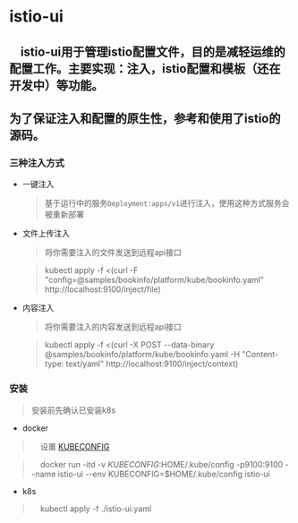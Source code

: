 # istio-ui

## &nbsp;&nbsp;&nbsp;&nbsp;istio-ui用于管理istio配置文件，目的是减轻运维的配置工作。主要实现：注入，istio配置和模板（还在开发中）等功能。
## 为了保证注入和配置的原生性，参考和使用了istio的源码。


### 三种注入方式
* 一键注入
  > 基于运行中的服务```Deployment:apps/v1```进行注入，使用这种方式服务会被重新部署
* 文件上传注入
  > 将你需要注入的文件发送到远程api接口
  
  > kubectl apply -f <(curl -F "config=@samples/bookinfo/platform/kube/bookinfo.yaml" http://localhost:9100/inject/file)
* 内容注入
  > 将你需要注入的内容发送到远程api接口
  
  > kubectl apply -f <(curl -X POST --data-binary @samples/bookinfo/platform/kube/bookinfo.yaml -H "Content-type: text/yaml" http://localhost:9100/inject/context)


### 安装
> 安装前先确认已安装k8s
* docker
> &nbsp;&nbsp;&nbsp;&nbsp;设置 [KUBECONFIG](https://kubernetes.io/docs/tasks/access-application-cluster/configure-access-multiple-clusters/#create-a-second-configuration-file)

> &nbsp;&nbsp;&nbsp;&nbsp;docker run -itd -v $KUBECONFIG:$HOME/.kube/config -p9100:9100 --name istio-ui --env KUBECONFIG=$HOME/.kube/config istio-ui

* k8s
> &nbsp;&nbsp;&nbsp;&nbsp;kubectl apply -f ./istio-ui.yaml
